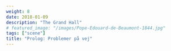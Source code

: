 ```yaml
---
weight: 8
date: 2018-01-09
description: "The Grand Hall"
# featured_image: "/images/Pope-Edouard-de-Beaumont-1844.jpg"
tags: ["scene"]
title: "Prolog: Problemer på vej"
---
```

